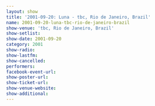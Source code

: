 ```yaml
---
layout: show
title: '2001-09-20: Luna - tbc, Rio de Janeiro, Brazil'
name: 2001-09-20-luna-tbc-rio-de-janeiro-brazil
show-venue: 'tbc, Rio de Janeiro, Brazil'
show-setlist: 
show-date: 2001-09-20
category: 2001
show-radio: 
show-lastfm: 
show-cancelled: 
performers: 
facebook-event-url: 
show-poster-url: 
show-ticket-url: 
show-venue-website: 
show-additional: 
---
```


